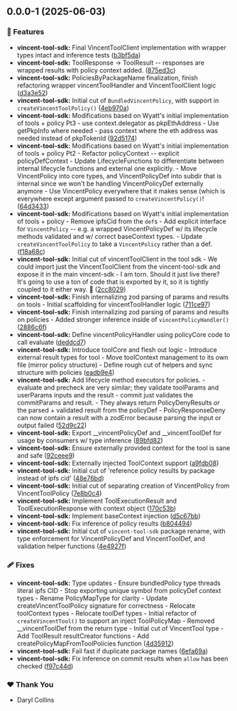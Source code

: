 ## 0.0.0-1 (2025-06-03)

### 🚀 Features

- **vincent-tool-sdk:** Final VincentToolClient implementation with wrapper types intact and inference tests ([b3bf5da](https://github.com/LIT-Protocol/Vincent/commit/b3bf5da))
- **vincent-tool-sdk:** ToolResponse -> ToolResult -- responses are wrapped results with policy context added. ([875ed3c](https://github.com/LIT-Protocol/Vincent/commit/875ed3c))
- **vincent-tool-sdk:** PoliciesByPackageName finalization, finish refactoring wrapper vincentToolHandler and VincentToolClient logic ([d3a3e52](https://github.com/LIT-Protocol/Vincent/commit/d3a3e52))
- **vincent-tool-sdk:** Initial cut of `BundledVincentPolicy`, with support in `createVincentToolPolicy()` ([4eb970a](https://github.com/LIT-Protocol/Vincent/commit/4eb970a))
- **vincent-tool-sdk:** Modifications based on Wyatt's initial implementation of tools + policy Pt3 - use context.delegator as pkpEthAddress - Use getPkpInfo where needed - pass context where the eth address was needed instead of pkpTokenId ([92d5174](https://github.com/LIT-Protocol/Vincent/commit/92d5174))
- **vincent-tool-sdk:** Modifications based on Wyatt's initial implementation of tools + policy Pt2 - Refactor policyContext -- explicit policyDefContext - Update LifecycleFunctions to differentiate between internal lifecycle functions and external one explicitly. - Move VincentPolicy into core types, and VincentPolicyDef into subdir that is internal since we won't be handling VincentPolicyDef externally anymore - Use VincentPolicy everywhere that it makes sense (which is everywhere except argument passed to `createVincentPolicy()`! ([64d3433](https://github.com/LIT-Protocol/Vincent/commit/64d3433))
- **vincent-tool-sdk:** Modifications based on Wyatt's initial implementation of tools + policy - Remove ipfsCid from the `def`s - Add explicit interface for `VincentPolicy` -- e.g. a wrapped VincentPolicyDef w/ its lifecycle methods validated and w/ correct baseContext types. - Update `createVincentToolPolicy` to take a `VincentPolicy` rather than a def. ([f18a68c](https://github.com/LIT-Protocol/Vincent/commit/f18a68c))
- **vincent-tool-sdk:** Initial cut of vincentToolClient in the tool sdk - We could import just the VincentToolClient from the vincent-tool-sdk and expose it in the main vincent-sdk - I am torn. Should it just live there? It's going to use a ton of code that is exported by it, so it is tightly coupled to it either way. :thinking: ([2cc8029](https://github.com/LIT-Protocol/Vincent/commit/2cc8029))
- **vincent-tool-sdk:** Finish internalizing zod parsing of params and results on tools - Initial scaffolding for vincentToolHandler logic ([711ce97](https://github.com/LIT-Protocol/Vincent/commit/711ce97))
- **vincent-tool-sdk:** Finish internalizing zod parsing of params and results on policies - Added stronger inference inside of `vincentPolicyHandler()` ([2886c6f](https://github.com/LIT-Protocol/Vincent/commit/2886c6f))
- **vincent-tool-sdk:** Define vincentPolicyHandler using policyCore code to call evaluate ([deddcd7](https://github.com/LIT-Protocol/Vincent/commit/deddcd7))
- **vincent-tool-sdk:** Introduce toolCore and flesh out logic - Introduce external result types for tool - Move toolContext management to its own file (mirror policy structure) - Define rough cut of helpers and sync structure with policies ([eadb9e4](https://github.com/LIT-Protocol/Vincent/commit/eadb9e4))
- **vincent-tool-sdk:** Add lifecycle method executors for policies. - evaluate and precheck are very similar; they validate toolParams and userParams inputs and the result - commit just validates the commitParams and result. - They always return PolicyDenyResults _or_ the parsed + validated result from the policyDef - PolicyResponseDeny can now contain a result with a zodError because parsing the input or output failed ([52d9c22](https://github.com/LIT-Protocol/Vincent/commit/52d9c22))
- **vincent-tool-sdk:** Export __vincentPolicyDef and __vincentToolDef for usage by consumers w/ type inference ([89bfd82](https://github.com/LIT-Protocol/Vincent/commit/89bfd82))
- **vincent-tool-sdk:** Ensure externally provided context for the tool is sane and safe ([92ceee9](https://github.com/LIT-Protocol/Vincent/commit/92ceee9))
- **vincent-tool-sdk:** Externally injected ToolContext support ([a9fdb08](https://github.com/LIT-Protocol/Vincent/commit/a9fdb08))
- **vincent-tool-sdk:** Initial cut of 'reference policy results by package instead of ipfs cid' ([48e76bd](https://github.com/LIT-Protocol/Vincent/commit/48e76bd))
- **vincent-tool-sdk:** Initial cut of separating creation of VincentPolicy from VincentToolPolicy ([7e8b0c4](https://github.com/LIT-Protocol/Vincent/commit/7e8b0c4))
- **vincent-tool-sdk:** Implement ToolExecutionResult and ToolExecutionResponse with context object ([170c53b](https://github.com/LIT-Protocol/Vincent/commit/170c53b))
- **vincent-tool-sdk:** Implement baseContext injection ([d5c67bb](https://github.com/LIT-Protocol/Vincent/commit/d5c67bb))
- **vincent-tool-sdk:** Fix inference of policy results ([b804494](https://github.com/LIT-Protocol/Vincent/commit/b804494))
- **vincent-tool-sdk:** Initial cut of `vincent-tool-sdk` package rename, with type enforcement for VincentPolicyDef and VincentToolDef, and validation helper functions ([4e4927f](https://github.com/LIT-Protocol/Vincent/commit/4e4927f))

### 🩹 Fixes

- **vincent-tool-sdk:** Type updates - Ensure bundledPolicy type threads literal ipfs CID - Stop exporting unique symbol from policyDef context types - Rename PolicyMapType for clarity - Update createVincentToolPolicy signature for correctness - Relocate toolContext types - Relocate toolDef types - Initial refactor of `createVincentTool()` to support an inject ToolPolicyMap - Removed __vincentToolDef from the return type - Initial cut of VincentTool type - Add ToolResult resultCreator functions - Add createPolicyMapFromToolPolicies function ([4d35912](https://github.com/LIT-Protocol/Vincent/commit/4d35912))
- **vincent-tool-sdk:** Fail fast if duplicate package names ([6efa69a](https://github.com/LIT-Protocol/Vincent/commit/6efa69a))
- **vincent-tool-sdk:** Fix inference on commit results when `allow` has been checked ([f97c44d](https://github.com/LIT-Protocol/Vincent/commit/f97c44d))

### ❤️ Thank You

- Daryl Collins